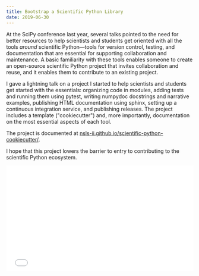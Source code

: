 ```yaml
---
title: Bootstrap a Scientific Python Library
date: 2019-06-30
---
```

At the SciPy conference last year, several talks pointed to the need for better
resources to help scientists and students get oriented with all the tools
*around* scientific Python&mdash;tools for version control, testing, and
documentation that are essential for supporting collaboration and maintenance.
A basic familiarity with these tools enables someone to create an open-source
scientific Python project that invites collaboration and reuse, and it enables
them to contribute to an existing project.

I gave a lightning talk on a project I started to help scientists and students
get started with the essentials: organizing code in modules, adding tests and
running them using pytest, writing numpydoc docstrings and narrative examples,
publishing HTML documentation using sphinx, setting up a continuous integration
service, and publishing releases. The project includes a template
("cookiecutter") and, more importantly, documentation on the most essential
aspects of each tool.

The project is documented at
[nsls-ii.github.io/scientific-python-cookiecutter/](https://nsls-ii.github.io/scientific-python-cookiecutter/).

I hope that this project lowers the barrier to entry to contributing to the
scientific Python ecosystem.

<!-- Built-in Hugo youtube shortcode does not support `start` parameter. -->
<div style="position: relative; padding-bottom: 56.25%; height: 0; overflow: hidden;">
  <iframe src="//www.youtube.com/embed/1HDq7QoOlI4?start=1964" style="position: absolute; top: 0; left: 0; width: 100%; height: 100%; border:0;" allowfullscreen title="YouTube Video"></iframe>
</div>
